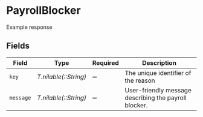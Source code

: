 # PayrollBlocker

Example response


## Fields

| Field                                                 | Type                                                  | Required                                              | Description                                           |
| ----------------------------------------------------- | ----------------------------------------------------- | ----------------------------------------------------- | ----------------------------------------------------- |
| `key`                                                 | *T.nilable(::String)*                                 | :heavy_minus_sign:                                    | The unique identifier of the reason                   |
| `message`                                             | *T.nilable(::String)*                                 | :heavy_minus_sign:                                    | User-friendly message describing the payroll blocker. |
